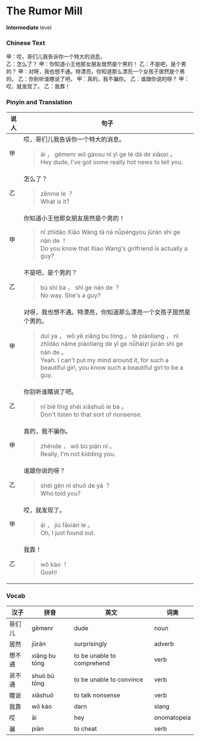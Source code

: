 # The Rumor Mill
**Intermediate** level
### Chinese Text
甲：哎，哥们儿我告诉你一个特大的消息。<br />乙：怎么了？
甲：你知道小王他那女朋友居然是个男的！
乙：不是吧，是个男的？
甲：对呀，我也想不通。特漂亮，你知道那么漂亮一个女孩子居然是个男的。
乙：你别听谁瞎说了吧。
甲：真的，我不骗你。
乙：谁跟你说的呀？
甲：哎，就发现了。
乙：我靠！

### Pinyin and Translation
|说人|句子|
|----|----|
|甲|哎，哥们儿我告诉你一个特大的消息。<blockquote>āi ， gēmenr wǒ gàosu nǐ yī ge tè dà de xiāoxi 。<br />Hey dude, I've got some really hot news to tell you.</blockquote>|
|乙|怎么了？<blockquote>zěnme le ？<br />What is it?</blockquote>|
|甲|你知道小王他那女朋友居然是个男的！<blockquote>nǐ zhīdào Xiǎo Wáng tā nà nǚpéngyou jūrán shì ge nán de ！<br />Do you know that Xiao Wang's girlfriend is actually a guy?</blockquote>|
|乙|不是吧，是个男的？<blockquote>bù shì ba ， shì ge nán de ？<br />No way. She's a guy?</blockquote>|
|甲|对呀，我也想不通。特漂亮，你知道那么漂亮一个女孩子居然是个男的。<blockquote>duì ya ， wǒ yě xiǎng bu tōng 。 tè piàoliang ， nǐ zhīdào nàme piàoliang de yī ge nǚháizi jūrán shì ge nán de 。<br />Yeah. I can't put my mind around it, for such a beautiful girl, you know such a beautiful girl to be a guy.</blockquote>|
|乙|你别听谁瞎说了吧。<blockquote>nǐ bié tīng shéi xiāshuō le ba 。<br />Don't listen to that sort of nonsense.</blockquote>|
|甲|真的，我不骗你。<blockquote>zhēnde ， wǒ bù piàn nǐ 。<br />Really, I'm not kidding you.</blockquote>|
|乙|谁跟你说的呀？<blockquote>shéi gēn nǐ shuō de yā ？<br />Who told you?</blockquote>|
|甲|哎，就发现了。<blockquote>āi ， jiù fāxiàn le 。<br />Oh, I just found out.</blockquote>|
|乙|我靠！<blockquote>wǒ kào ！<br />Gosh!</blockquote>|
### Vocab
|汉子|拼音|英文|词类|
|----|----|----|----|
|哥们儿|gēmenr|dude|noun|
|居然|jūrán|surprisingly|adverb|
|想不通|xiǎng bu tōng|to be unable to comprehend|verb|
|说不通|shuō bù tōng|to be unable to convince|verb|
|瞎说|xiāshuō|to talk nonsense|verb|
|我靠|wǒ kào|darn|slang|
|哎|āi|hey|onomatopeia|
|骗|piàn|to cheat|verb|